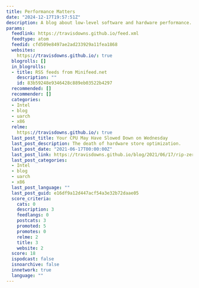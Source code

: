```yaml
---
title: Performance Matters
date: "2024-12-17T19:57:51Z"
description: A blog about low-level software and hardware performance.
params:
  feedlink: https://travisdowns.github.io/feed.xml
  feedtype: atom
  feedid: cfd509e8497ae2ad233929a11fea1868
  websites:
    https://travisdowns.github.io/: true
  blogrolls: []
  in_blogrolls:
  - title: RSS feeds from Minifeed.net
    description: ""
    id: 83b59248e9346428c889eb03522b4297
  recommended: []
  recommender: []
  categories:
  - Intel
  - blog
  - uarch
  - x86
  relme:
    https://travisdowns.github.io/: true
  last_post_title: Your CPU May Have Slowed Down on Wednesday
  last_post_description: The death of hardware store optimization.
  last_post_date: "2021-06-17T00:00:00Z"
  last_post_link: https://travisdowns.github.io/blog/2021/06/17/rip-zero-opt.html
  last_post_categories:
  - Intel
  - blog
  - uarch
  - x86
  last_post_language: ""
  last_post_guid: e16df9a12d447acf54a3e32b72daae05
  score_criteria:
    cats: 0
    description: 3
    feedlangs: 0
    postcats: 3
    promoted: 5
    promotes: 0
    relme: 2
    title: 3
    website: 2
  score: 18
  ispodcast: false
  isnoarchive: false
  innetwork: true
  language: ""
---
```

